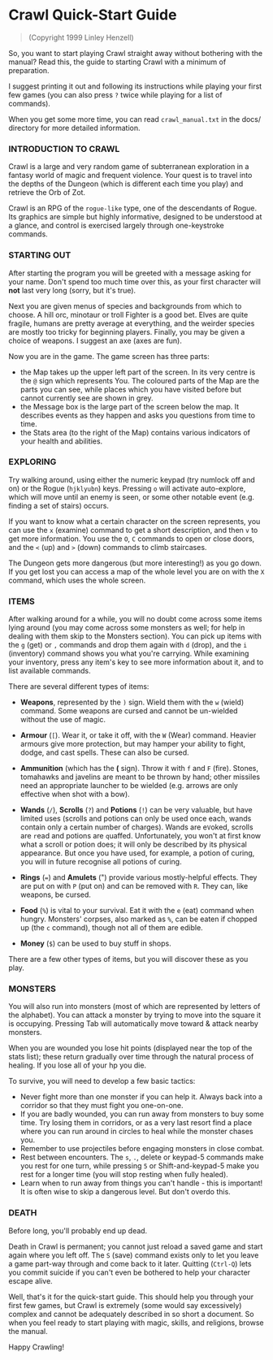 # Crawl Quick-Start Guide
> (Copyright 1999 Linley Henzell)


So, you want to start playing Crawl straight away without bothering with the
manual? Read this, the guide to starting Crawl with a minimum of preparation.

I suggest printing it out and following its instructions while playing your
first few games (you can also press `?` twice while playing for a list of
commands).

When you get some more time, you can read `crawl_manual.txt` in the docs/
directory for more detailed information.

### INTRODUCTION TO CRAWL

Crawl is a large and very random game of subterranean exploration in a fantasy
world of magic and frequent violence. Your quest is to travel into the depths
of the Dungeon (which is different each time you play) and retrieve the Orb of
Zot.

Crawl is an RPG of the `rogue-like` type, one of the descendants of Rogue. Its
graphics are simple but highly informative, designed to be understood at a
glance, and control is exercised largely through one-keystroke commands.

### STARTING OUT

After starting the program you will be greeted with a message asking for your
name. Don't spend too much time over this, as your first character will **not**
last very long (sorry, but it's true).

Next you are given menus of species and backgrounds from which to choose.
A hill orc, minotaur or troll Fighter is a good bet. Elves are quite fragile,
humans are pretty average at everything, and the weirder species are mostly
too tricky for beginning players. Finally, you may be given a choice of
weapons. I suggest an axe (axes are fun).

Now you are in the game. The game screen has three parts:
 - the Map takes up the upper left part of the screen. In its very centre is
   the `@` sign which represents You. The coloured parts of the Map are the parts
   you can see, while places which you have visited before but cannot currently
   see are shown in grey.
 - the Message box is the large part of the screen below the map. It describes
   events as they happen and asks you questions from time to time.
 - the Stats area (to the right of the Map) contains various indicators of
   your health and abilities.

### EXPLORING

Try walking around, using either the numeric keypad (try numlock off and on) or
the Rogue (`hjklyubn`) keys. Pressing `o` will activate auto-explore, which will
move until an enemy is seen, or some other notable event (e.g. finding a set of
stairs) occurs.

If you want to know what a certain character on the screen represents, you can
use the `x` (examine) command to get a short description, and then `v` to get
more information. You use the `O`, `C` commands to open or close doors, and the
`<` (up) and `>` (down) commands to climb staircases.

The Dungeon gets more dangerous (but more interesting!) as you go down. If you
get lost you can access a map of the whole level you are on with the `X`
command, which uses the whole screen.

### ITEMS

After walking around for a while, you will no doubt come across some items
lying around (you may come across some monsters as well; for help in dealing
with them skip to the Monsters section). You can pick up items with the `g`
(get) or `,` commands and drop them again with `d` (drop), and the `i`
(inventory) command shows you what you're carrying. While examining your
inventory, press any item's key to see more information about it, and to list
available commands.

There are several different types of items:

 - **Weapons**, represented by the `)` sign. Wield them with the `w` (wield)
   command. Some weapons are cursed and cannot be un-wielded without the use of
   magic.

 - **Armour** (`[`). Wear it, or take it off, with the `W` (Wear) command. Heavier
   armours give more protection, but may hamper your ability to fight, dodge,
   and cast spells. These can also be cursed.

 - **Ammunition** (which has the **(** sign). Throw it with `f` and `F` (fire).
   Stones, tomahawks and javelins are meant to be thrown by hand; other
   missiles need an appropriate launcher to be wielded (e.g. arrows are only
   effective when shot with a bow).

 - **Wands** (`/`), **Scrolls** (`?`) and **Potions** (`!`) can be very valuable, but have
   limited uses (scrolls and potions can only be used once each, wands contain
   only a certain number of charges). Wands are e`V`oked, scrolls are `r`ead
   and potions are `q`uaffed. Unfortunately, you won't at first know what a
   scroll or potion does; it will only be described by its physical appearance.
   But once you have used, for example, a potion of curing, you will in future
   recognise all potions of curing.

 - **Rings** (`=`) and **Amulets** (") provide various mostly-helpful effects. They are
   put on with `P` (put on) and can be removed with `R`. They can, like
   weapons, be cursed.

 - **Food** (`%`) is vital to your survival. Eat it with the `e` (eat) command when
   hungry. Monsters' corpses, also marked as `%`, can be eaten if chopped up (the `c`
   command), though not all of them are edible.

 - **Money** (`$`) can be used to buy stuff in shops.

There are a few other types of items, but you will discover these as you play.

### MONSTERS

You will also run into monsters (most of which are represented by letters of
the alphabet). You can attack a monster by trying to move into the square it
is occupying. Pressing Tab will automatically move toward & attack nearby
monsters.

When you are wounded you lose hit points (displayed near the top of the stats
list); these return gradually over time through the natural process of
healing. If you lose all of your hp you die.

To survive, you will need to develop a few basic tactics:
 - Never fight more than one monster if you can help it. Always back into a
   corridor so that they must fight you one-on-one.
 - If you are badly wounded, you can run away from monsters to buy some time.
   Try losing them in corridors, or as a very last resort find a place where
   you can run around in circles to heal while the monster chases you.
 - Remember to use projectiles before engaging monsters in close combat.
 - Rest between encounters. The `s`, `.`, delete or keypad-5 commands make you
   rest for one turn, while pressing `5` or Shift-and-keypad-5 make you rest
   for a longer time (you will stop resting when fully healed).
 - Learn when to run away from things you can't handle - this is important!
   It is often wise to skip a dangerous level. But don't overdo this.

### DEATH

Before long, you'll probably end up dead.

Death in Crawl is permanent; you cannot just reload a saved game and start
again where you left off. The `S` (save) command exists only to let you leave
a game part-way through and come back to it later. Quitting (`Ctrl-Q`) lets
you commit suicide if you can't even be bothered to help your character escape
alive.

Well, that's it for the quick-start guide. This should help you through your
first few games, but Crawl is extremely (some would say excessively) complex
and cannot be adequately described in so short a document. So when you feel
ready to start playing with magic, skills, and religions, browse the manual.

Happy Crawling!
